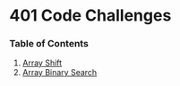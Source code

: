 # 401 Code Challenges

### Table of Contents

1. [Array Shift](./arrayShift/README.md)
1. [Array Binary Search](./arrayBinarySearch/README.md)